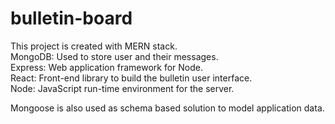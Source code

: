 # bulletin-board

This project is created with MERN stack.\
MongoDB: Used to store user and their messages.\
Express: Web application framework for Node.\
React: Front-end library to build the bulletin user interface.\
Node: JavaScript run-time environment for the server.

Mongoose is also used as schema based solution to model application data.
